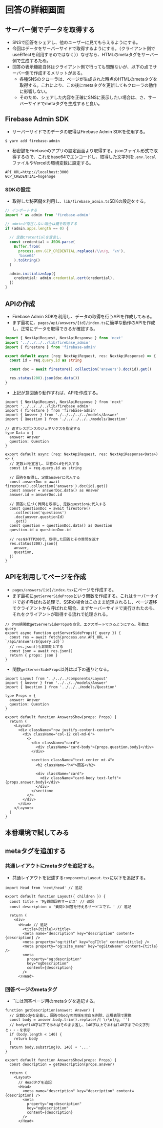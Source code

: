# 回答の詳細画面
## サーバー側でデータを取得する
- SNSで回答をシェアし、他のユーザーに見てもらえるようにする。
- 今回はデータをサーバーサイドで取得するようにする。（クライアント側でuseEffectを利用するのではなく））なぜなら、HTMLのmetaタグをサーバー側で生成するため。
- 回答の表示機能自体はクライアント側で行っても問題ないが、以下の点でサーバー側で作成するメリットがある。
  - 各種SNSのクローラは、ページが生成された時点のHTMLのmetaタグを取得する。これにより、この後にmetaタグを更新してもクローラの動作に影響しない。
  - そのため、シェアした内容を正確にSNSに表示したい場合は、さ、サーバーサイドでmetaタグを生成すると良い。

## Firebase Admin SDK
- サーバーサイドでのデータの取得はFirebase Admin SDKを使用する。
```
$ yarn add firebase-admin
```
- 秘密鍵をFirebaseのアプリの設定画面より取得する。jsonファイル形式で取得するので、これをbase64でエンコードし、取得した文字列を`.env.local`ファイルやVercelの環境変数に設定する。
```
API_URL=http://localhost:3000
GCP_CREDENTIAL=hogehoge
```
### SDKの設定
- 取得した秘密鍵を利用し、`lib/firebase_admin.ts`SDKの設定をする。
```ts
// インポートする
import * as admin from 'firebase-admin'

// adminが存在しない場合は鍵を取得する
if (admin.apps.length == 0) {
  
  // 定数cretentialを宣言し、
  const credential = JSON.parse(
    Buffer.from(
      process.env.GCP_CREDENTIAL.replace(/\\n/g, '\n'),
      'base64'
    ).toString()
  )

  admin.initializeApp({
    credential: admin.credential.cert(credential),
  })
}
```
## APIの作成
- Firebase Admin SDKを利用し、データの取得を行うAPIを作成してみる。
- まず最初に、`pages/api/answers/[id]/index.ts`に簡単な動作のAPIを作成し、正常にデータを取得できるか確認する。
```ts
import { NextApiRequest, NextApiResponse } from 'next'
import '../../../../lib/firebase_admin'
import { firestore } from 'firebase-admin'

export default async (req: NextApiRequest, res: NextApiResponse) => {
  const id = req.query.id as string

  const doc = await firestore().collection('answers').doc(id).get()

  res.status(200).json(doc.data())
}
```
- 上記が意図通り動作すれば、APIを作成する。
```tsx
import { NextApiRequest, NextApiResponse } from 'next'
import '../../../../lib/firebase_admin'
import { firestore } from 'firebase-admin'
import { Answer } from './../../../../models/Answer'
import { Question } from './../../../../models/Question'

// 返すレスポンスのジェネリクスを指定する
type Data = {
  answer: Answer
  question: Question
}

export default async (req: NextApiRequest, res: NextApiResponse<Data>) => {
  // 定数idを宣言し、回答のidを代入する
  const id = req.query.id as string

  // 回答を取得し、定数answerに代入する
  const answerDoc = await firestore().collection('answers').doc(id).get()
  const answer = answerDoc.data() as Answer
  answer.id = answerDoc.id

  // 回答に紐づく質問を取得し、定数questionに代入する
  const questionDoc = await firestore()
    .collection('questions')
    .doc(answer.questionId)
    .get()
  const question = questionDoc.data() as Question
  question.id = questionDoc.id

  // resをHTTP200で、取得した回答とその質問を返す
  res.status(200).json({
    answer,
    question,
  })
}
```
## APIを利用してページを作成
- `pages/answers/[id]/index.tsx`にページを作成する。
- まず最初に`getServerSideProps`という関数を作成する。これはサーバーサイドで必ず呼ばれる処理で、SSRの場合はこのまま処理されるし、ページ遷移でクライアントから呼ばれた場合、まずサーバーサイドで実行されたのち、それをクライアントが取得する流れで処理される。
```tsx
// 非同期関数getServerSidePropsを宣言、エクスポートできるようにする。引数はquery
export async function getServerSideProps({ query }) {
  const res = await fetch(process.env.API_URL + `/api/answers/${query.id}`)
  // res.json()も非同期とする
  const json = await res.json()
  return { props: json }
}
```
- 関数`getServerSideProps`以外は以下の通りとなる。
```tsx
import Layout from '../../../components/Layout'
import { Answer } from '../../../models/Answer'
import { Question } from '../../../models/Question'

type Props = {
  answer: Answer
  question: Question
}

export default function AnswersShow(props: Props) {
  return (
    <Layout>
      <div className="row justify-content-center">
        <div className="col-12 col-md-6">
          <>
            <div className="card">
              <div className="card-body">{props.question.body}</div>
            </div>

            <section className="text-center mt-4">
              <h2 className="h4">回答</h2>

              <div className="card">
                <div className="card-body text-left">{props.answer.body}</div>
              </div>
            </section>
          </>
        </div>
      </div>
    </Layout>
  )
}
```
## 本番環境で試してみる
## metaタグを追加する
### 共通レイアウトにmetaタグを追記する。
- 共通レイアウトを記述する`components/Layout.tsx`に以下を追記する。
```tsx
import Head from 'next/head' // 追記

export default function Layout({ children }) {
  const title = 'My質問回答サービス' // 追記
  const description = '質問と回答を行えるサービスです。' // 追記

  return (
    <div>
      <Head> // 追記
        <title>{title}</title>
        <meta name="description" key="description" content={description} />
        <meta property="og:title" key="ogTItle" content={title} />
        <meta property="og:site_name" key="ogSiteName" content={title} />
        <meta
          property="og:description"
          key="ogDescription"
          content={description}
        />
      </Head>
```
### 回答ページのmetaタグ
- ``には回答ページ用のmetaタグを追記する。
```tsx
function getDescription(answer: Answer) {
  // 定数bodyを定義し、回答のbodyの両端を空白を削除、正規表現で置換
  const body = answer.body.trim().replace(/[ \r\n]/g, '')
  // bodyが140字以下であればそのまま返し、140字以上であれば140字までの文字列と・・・を表示
  if (body.length < 140) {
    return body
  }
  return body.substring(0, 140) + '...'
}

export default function AnswersShow(props: Props) {
  const description = getDescription(props.answer)

  return (
    <Layout>
      // Headタグを追記
      <Head>
        <meta name="description" key="description" content={description} />
        <meta
          property="og:description"
          key="ogDescription"
          content={description}
        />
      </Head>
```
